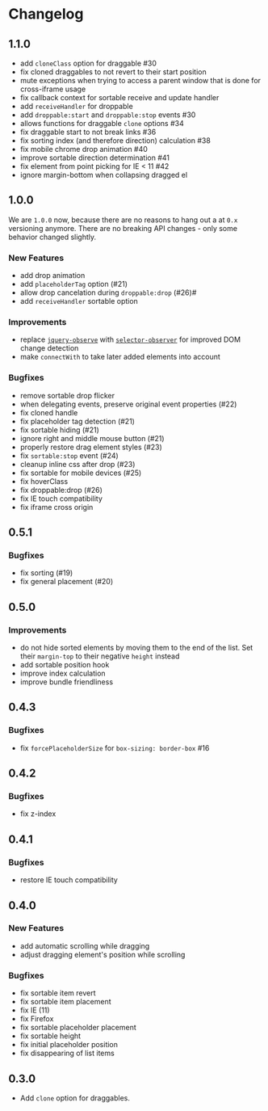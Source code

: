 # Changelog

## 1.1.0

- add `cloneClass` option for draggable #30
- fix cloned draggables to not revert to their start position
- mute exceptions when trying to access a parent window that is done for cross-iframe usage
- fix callback context for sortable receive and update handler
- add `receiveHandler` for droppable
- add `droppable:start` and `droppable:stop` events #30
- allows functions for draggable `clone` options #34
- fix draggable start to not break links #36
- fix sorting index (and therefore direction) calculation #38
- fix mobile chrome drop animation #40
- improve sortable direction determination #41
- fix element from point picking for IE < 11 #42
- ignore margin-bottom when collapsing dragged el

## 1.0.0

We are `1.0.0` now, because there are no reasons to hang out a at `0.x` versioning anymore. There are no breaking API changes - only some behavior changed slightly.

### New Features

- add drop animation
- add `placeholderTag` option (#21)
- allow drop cancelation during `droppable:drop` (#26)#
- add `receiveHandler` sortable option

### Improvements

- replace [`jquery-observe`](https://github.com/rkusa/jquery-observe) with [`selector-observer`](https://github.com/rkusa/selector-observer) for improved DOM change detection
- make `connectWith` to take later added elements into account

### Bugfixes

- remove sortable drop flicker
- when delegating events, preserve original event properties (#22)
- fix cloned handle
- fix placeholder tag detection (#21)
- fix sortable hiding (#21)
- ignore right and middle mouse button (#21)
- properly restore drag element styles (#23)
- fix `sortable:stop` event (#24)
- cleanup inline css after drop (#23)
- fix sortable for mobile devices (#25)
- fix hoverClass
- fix droppable:drop (#26)
- fix IE touch compatibility
- fix iframe cross origin

## 0.5.1

### Bugfixes

- fix sorting (#19)
- fix general placement (#20)

## 0.5.0

### Improvements

- do not hide sorted elements by moving them to the end of the list. Set their `margin-top` to their negative `height` instead
- add sortable position hook
- improve index calculation
- improve bundle friendliness

## 0.4.3

### Bugfixes

- fix `forcePlaceholderSize` for `box-sizing: border-box` #16 

## 0.4.2

### Bugfixes

* fix z-index

## 0.4.1

### Bugfixes

* restore IE touch compatibility

## 0.4.0

### New Features

- add automatic scrolling while dragging
- adjust dragging element's position while scrolling

### Bugfixes

- fix sortable item revert
- fix sortable item placement
- fix IE (11)
- fix Firefox
- fix sortable placeholder placement
- fix sortable height
- fix initial placeholder position
- fix disappearing of list items

## 0.3.0

- Add `clone` option for draggables.